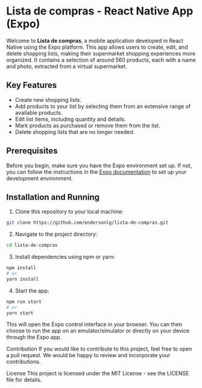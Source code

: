# Lista de compras - React Native App (Expo)

Welcome to **Lista de compras**, a mobile application developed in React Native using the Expo platform. This app allows users to create, edit, and delete shopping lists, making their supermarket shopping experiences more organized. It contains a selection of around 560 products, each with a name and photo, extracted from a virtual supermarket.

## Key Features

- Create new shopping lists.
- Add products to your list by selecting them from an extensive range of available products.
- Edit list items, including quantity and details.
- Mark products as purchased or remove them from the list.
- Delete shopping lists that are no longer needed.

## Prerequisites

Before you begin, make sure you have the Expo environment set up. If not, you can follow the instructions in the [Expo documentation](https://docs.expo.dev/get-started/installation/) to set up your development environment.

## Installation and Running

1. Clone this repository to your local machine:

```bash
git clone https://github.com/endersonlg/lista-de-compras.git
```
2. Navigate to the project directory:

```bash
cd lista-de-compras
```
3. Install dependencies using npm or yarn:
```bash
npm install
# or
yarn install
```

4. Start the app:
```bash
npm run start
# or
yarn start
```

This will open the Expo control interface in your browser. You can then choose to run the app on an emulator/simulator or directly on your device through the Expo app.

Contribution
If you would like to contribute to this project, feel free to open a pull request. We would be happy to review and incorporate your contributions.

License
This project is licensed under the MIT License - see the LICENSE file for details.

